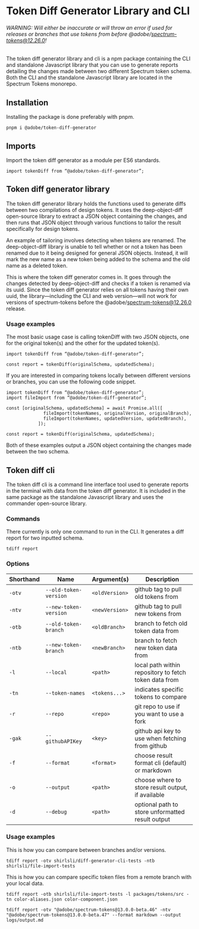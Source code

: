 # Token Diff Generator Library and CLI

###### WARNING: Will either be inaccurate or will throw an error if used for releases or branches that use tokens from before @adobe/spectrum-tokens@12.26.0!

The token diff generator library and cli is a npm package containing the CLI and standalone Javascript library that you can use to generate reports detailing the changes made between two different Spectrum token schema. Both the CLI and the standalone Javascript library are located in the Spectrum Tokens monorepo.

## Installation

Installing the package is done preferably with pnpm.

```
pnpm i @adobe/token-diff-generator
```

## Imports

Import the token diff generator as a module per ES6 standards.

```
import tokenDiff from “@adobe/token-diff-generator”;
```

## Token diff generator library

The token diff generator library holds the functions used to generate diffs between two compilations of design tokens. It uses the deep-object-diff open-source library to extract a JSON object containing the changes, and then runs that JSON object through various functions to tailor the result specifically for design tokens.

An example of tailoring involves detecting when tokens are renamed. The deep-object-diff library is unable to tell whether or not a token has been renamed due to it being designed for general JSON objects. Instead, it will mark the new name as a new token being added to the schema and the old name as a deleted token.

This is where the token diff generator comes in. It goes through the changes detected by deep-object-diff and checks if a token is renamed via its uuid. Since the token diff generator relies on all tokens having their own uuid, the library—including the CLI and web version—will not work for versions of spectrum-tokens before the @adobe/spectrum-tokens@12.26.0 release.

### Usage examples

The most basic usage case is calling tokenDiff with two JSON objects, one for the original token(s) and the other for the updated token(s).

```
import tokenDiff from “@adobe/token-diff-generator”;

const report = tokenDiff(originalSchema, updatedSchema);
```

If you are interested in comparing tokens locally between different versions or branches, you can use the following code snippet.

```
import tokenDiff from “@adobe/token-diff-generator”;
import fileImport from “@adobe/token-diff-generator”;

const [originalSchema, updatedSchema] = await Promise.all([
              fileImport(tokenNames, originalVersion, originalBranch),
              fileImport(tokenNames, updatedVersion, updatedBranch),
            ]);

const report = tokenDiff(originalSchema, updatedSchema);
```

Both of these examples output a JSON object containing the changes made between the two schema.

## Token diff cli

The token diff cli is a command line interface tool used to generate reports in the terminal with data from the token diff generator. It is included in the same package as the standalone Javascript library and uses the commander open-source library.

### Commands

There currently is only one command to run in the CLI. It generates a diff report for two inputted schema.

```
tdiff report
```

### Options

| Shorthand | Name                  | Argument(s)    | Description                                           |
| --------- | --------------------- | -------------- | ----------------------------------------------------- |
| `-otv`    | `--old-token-version` | `<oldVersion>` | github tag to pull old tokens from                    |
| `-ntv`    | `--new-token-version` | `<newVersion>` | github tag to pull new tokens from                    |
| `-otb`    | `--old-token-branch`  | `<oldBranch>`  | branch to fetch old token data from                   |
| `-ntb`    | `--new-token-branch`  | `<newBranch>`  | branch to fetch new token data from                   |
| `-l`      | `--local`             | `<path>`       | local path within repository to fetch token data from |
| `-tn`     | `--token-names`       | `<tokens...>`  | indicates specific tokens to compare                  |
| `-r`      | `--repo`              | `<repo>`       | git repo to use if you want to use a fork             |
| `-gak`    | `--githubAPIKey`      | `<key>`        | github api key to use when fetching from github       |
| `-f`      | `--format`            | `<format>`     | choose result format cli (default) or markdown        |
| `-o`      | `--output`            | `<path>`       | choose where to store result output, if available     |
| `-d`      | `--debug`             | `<path>`       | optional path to store unformatted result output      |

### Usage examples

This is how you can compare between branches and/or versions.

```
tdiff report -otv shirlsli/diff-generator-cli-tests -ntb shirlsli/file-import-tests
```

This is how you can compare specific token files from a remote branch with your local data.

```
tdiff report -otb shirlsli/file-import-tests -l packages/tokens/src -tn color-aliases.json color-component.json
```

```
tdiff report -otv "@adobe/spectrum-tokens@13.0.0-beta.46" -ntv "@adobe/spectrum-tokens@13.0.0-beta.47" --format markdown --output logs/output.md
```
